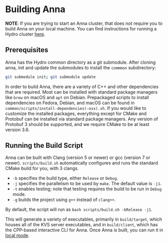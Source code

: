 # Building Anna

**NOTE**: If you are trying to start an Anna cluster, that does not require you to build Anna on your local machine. You can find instructions for running a Hydro cluster [here](https://github.com/hydro-project/cluster/blob/master/docs/getting-started-aws.md).

## Prerequisites

Anna has the Hydro common directory as a git submodule. After cloning anna, init and update the submodules to install the `commmon` subdirectory:
```bash
git submodule init; git submodule update
```

In order to build Anna, there are a variety of C++ and other dependencies that are required. Most can be installed with standard package managers like `brew` on macOS and `apt` on Debian. Prepackaged scripts to install dependencies on Fedora, Debian, and macOS can be found in `common/scripts/install-dependencies(-osx).sh`. If you would like to customize the installed packages, everything except for CMake and Protobuf can be installed via standard package managers. Any version of Protobuf 3 should be supported, and we require CMake to be at least version 3.6.

## Running the Build Script

Anna can be built with Clang (version 5 or newer) or gcc (version 7 or newer). `scripts/build.sh` automatically configures and runs the standard CMake build for you, with 3 clangs.

* `-b` specifies the build type, either `Release` or `Debug`.
* `-j` specifies the parallelism to be used by `make`. The default value is `-j1`.
* `-t` enables testing; note that testing requires the build to be run in `Debug` mode. 
* `-g` builds the project using `g++` instead of `clang++`. 

By default, the script will run as `bash scripts/build.sh -bRelease -j1`. 

This will generate a variety of executables, primarily in `build/target`, which houses all of the KVS server executables, and in `build/client`, which has the CPP-based interactive CLI for Anna. Once Anna is built, you can run it in [local mode](local-mode.md).
